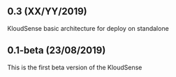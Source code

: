 0.3 (XX/YY/2019)
-----------------------------------------
KloudSense basic architecture for deploy on standalone


0.1-beta (23/08/2019)
-----------------------------------------
This is the first beta version of the KloudSense
